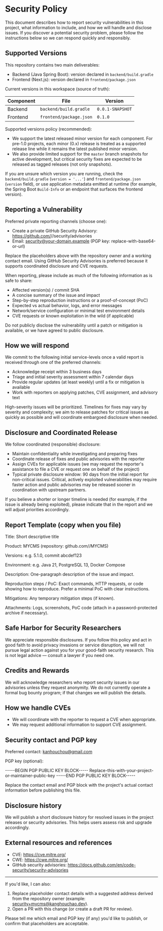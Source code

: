 # Security Policy

This document describes how to report security vulnerabilities in this
project, what information to include, and how we will handle and disclose
issues. If you discover a potential security problem, please follow the
instructions below so we can respond quickly and responsibly.

## Supported Versions

This repository contains two main deliverables:

- Backend (Java Spring Boot): version declared in `backend/build.gradle`
- Frontend (Next.js): version declared in `frontend/package.json`

Current versions in this workspace (source of truth):

| Component | File | Version |
| --------- | ---- | ------- |
| Backend   | `backend/build.gradle` | `0.0.1-SNAPSHOT` |
| Frontend  | `frontend/package.json` | `0.1.0` |

Supported versions policy (recommended):

- We support the latest released minor version for each component. For
	pre-1.0 projects, each minor (0.x) release is treated as a supported
	release line while it remains the latest published minor version.
- We also provide limited support for the `master` branch snapshots for
	active development, but critical security fixes are expected to be
	released as tagged releases (not only snapshots).

If you are unsure which version you are running, check the `backend/build.gradle`
(`version = '...'`) and `frontend/package.json` (`version` field), or use
application metadata emitted at runtime (for example, the Spring Boot
`Build-Info` or an endpoint that surfaces the frontend version).

## Reporting a Vulnerability

Preferred private reporting channels (choose one):

- Create a private GitHub Security Advisory: https://github.com/<owner>/<repo>/security/advisories
- Email: security@your-domain.example (PGP key: replace-with-base64-or-url)

Replace the placeholders above with the repository owner and a working
contact email. Using GitHub Security Advisories is preferred because it
supports coordinated disclosure and CVE requests.

When reporting, please include as much of the following information as is
safe to share:

- Affected version(s) / commit SHA
- A concise summary of the issue and impact
- Step-by-step reproduction instructions or a proof-of-concept (PoC)
- Expected vs actual behavior, logs, and error messages
- Network/service configuration or minimal test environment details
- CVE requests or known exploitation in the wild (if applicable)

Do not publicly disclose the vulnerability until a patch or mitigation is
available, or we have agreed to public disclosure.

## How we will respond

We commit to the following initial service-levels once a valid report is
received through one of the preferred channels:

- Acknowledge receipt within 3 business days
- Triage and initial severity assessment within 7 calendar days
- Provide regular updates (at least weekly) until a fix or mitigation is
	available
- Work with reporters on applying patches, CVE assignment, and advisory
	text

High-severity issues will be prioritized. Timelines for fixes may vary by
severity and complexity; we aim to release patches for critical issues as
quickly as possible and will coordinate embargoed disclosure when needed.

## Disclosure and Coordinated Release

We follow coordinated (responsible) disclosure:

- Maintain confidentiality while investigating and preparing fixes
- Coordinate release of fixes and public advisories with the reporter
- Assign CVEs for applicable issues (we may request the reporter's
	assistance to file a CVE or request one on behalf of the project)
- Typical private disclosure window: 90 days from the initial report for
	non-critical issues. Critical, actively exploited vulnerabilities may
	require faster action and public advisories may be released sooner in
	coordination with upstream partners.

If you believe a shorter or longer timeline is needed (for example, if
the issue is already being exploited), please indicate that in the report
and we will adjust priorities accordingly.

## Report Template (copy when you file)

Title: Short descriptive title

Product: MYCMS (repository: github.com/<owner>/MYCMS)

Versions: e.g. 5.1.0, commit abcdef123

Environment: e.g. Java 21, PostgreSQL 13, Docker Compose

Description: One-paragraph description of the issue and impact.

Reproduction steps / PoC: Exact commands, HTTP requests, or code showing
how to reproduce. Prefer a minimal PoC with clear instructions.

Mitigations: Any temporary mitigation steps (if known).

Attachments: Logs, screenshots, PoC code (attach in a password-protected
archive if necessary).

## Safe Harbor for Security Researchers

We appreciate responsible disclosures. If you follow this policy and act
in good faith to avoid privacy invasions or service disruption, we will
not pursue legal action against you for your good-faith security
research. This is not legal advice — consult a lawyer if you need one.

## Credits and Rewards

We will acknowledge researchers who report security issues in our
advisories unless they request anonymity. We do not currently operate a
formal bug bounty program; if that changes we will publish the details.

## How we handle CVEs

- We will coordinate with the reporter to request a CVE when appropriate.
- We may request additional information to support CVE assignment.

## Security contact and PGP key

Preferred contact: kanhouchou@gmail.com

PGP key (optional):

-----BEGIN PGP PUBLIC KEY BLOCK-----
Replace-this-with-your-project-or-maintainer-public-key
-----END PGP PUBLIC KEY BLOCK-----

Replace the contact email and PGP block with the project's actual contact
information before publishing this file.

## Disclosure history

We will publish a short disclosure history for resolved issues in the
project releases or security advisories. This helps users assess risk and
upgrade accordingly.

## External resources and references

- CVE: https://cve.mitre.org/
- CWE: https://cwe.mitre.org/
- GitHub security advisories: https://docs.github.com/en/code-security/security-advisories

---

If you'd like, I can also:

1) Replace placeholder contact details with a suggested address derived
	 from the repository owner (example: security+mycms@kanghouchao.dev).
2) Open a PR with this change (or create a draft PR for review).

Please tell me which email and PGP key (if any) you'd like to publish,
or confirm that placeholders are acceptable.

